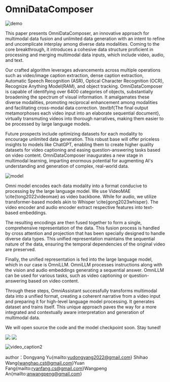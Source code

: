 # OmniDataComposer

![demo](https://github.com/shajiayu1/OmniDataComposer/assets/34560407/a693cc4c-db91-47c6-920f-e1fcaabfd459)

This paper presents OmniDataComposer, an innovative approach for multimodal data fusion and unlimited data generation with an intent to refine and uncomplicate interplay among diverse data modalities. Coming to the core breakthrough, it introduces a cohesive data structure proficient in processing and merging multimodal data inputs, which include video, audio, and text.

Our crafted algorithm leverages advancements across multiple operations such as video/image caption extraction, dense caption extraction, Automatic Speech Recognition (ASR), Optical Character Recognition (OCR), Recognize Anything Model(RAM), and object tracking. OmniDataComposer is capable of identifying over 6400 categories of objects, substantially broadening the spectrum of visual information. It amalgamates these diverse modalities, promoting reciprocal enhancement among modalities and facilitating cross-modal data correction. \textbf{The final output metamorphoses each video input into an elaborate sequential document}, virtually transmuting videos into thorough narratives, making them easier to be processed by large language models.

Future prospects include optimizing datasets for each modality to encourage unlimited data generation. This robust base will offer priceless insights to models like ChatGPT, enabling them to create higher quality datasets for video captioning and easing question-answering tasks based on video content. OmniDataComposer inaugurates a new stage in multimodal learning, imparting enormous potential for augmenting AI's understanding and generation of complex, real-world data.


![model](https://github.com/shajiayu1/OmniDataComposer/assets/34560407/ca49734a-e39f-4a82-955c-fe982e880155)


Omni model encodes each data modality into a format conducive to processing by the large language model. We use VideoMAE \cite{tong2022videomae} as video backbone. While for audio, we utilize transformer-based models akin to Whisper \cite{gong2023whisper}. The video encoder and audio encoder extract respective features into text-based embeddings.

The resulting encodings are then fused together to form a single, comprehensive representation of the data. This fusion process is handled by cross attention and projection that has been specially designed to handle diverse data types. This unified representation maintains the sequential nature of the data, ensuring the temporal dependencies of the original video are preserved.

Finally, the unified representation is fed into the large language model, which in our case is OmniLLM. OmniLLM processes instructions along with the vision and audio embeddings generating a sequential answer. OmniLLM can be used for various tasks, such as video captioning or question-answering based on video content. 

Through these steps, OmniAssistant successfully transforms multimodal data into a unified format, creating a coherent narrative from a video input and preparing it for high-level language model processing. It generates dataset and trains itself. This unique approach paves the way for a more integrated and contextually aware interpretation and generation of multimodal data.

We will open source the code and the model checkpoint soon. Stay tuned!

<div style='display:flex; gap: 0.25rem; '>
<a href='https://74a187d8ee4facdf2a.gradio.live'><img src='https://img.shields.io/badge/gradio-Demo-blue'></a>
<a href='https://arxiv.org/abs/2308.04126'><img src='https://img.shields.io/badge/paper-PDF-green'></a>
</div>


![video_caption2](https://github.com/shajiayu1/OmniDataComposer/assets/34560407/3f6515f1-7775-4eb3-8a8e-579ea9b8bf29)


author：Dongyang Yu{mailto:yudongyang2022@gmail.com} Shihao Wang{wanghao.cst@gmail.com}Yuan Fang{mailto:ryanfang.cs@gmail.com}Wangpeng An{mailto:anwangpeng@gmail.com}





